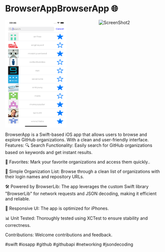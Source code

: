# BrowserAppBrowserApp 🌐

<div style="display: flex; justify-content: space-between;">
  <img src="https://github.com/erenerten93/BrowserApp/blob/main/Simulator%20Screen%20Shot%20-%20iPhone%2011%20-%202023-07-19%20at%2009.46.36.png" alt="ScreenShot1" width="200" height="350">

  <img src="https://github.com/erenerten93/BrowserApp/blob/main/Simulator%20Screen%20Shot%20-%20iPhone%2011%20-%202023-07-    19%20at%2009.46.42.png" alt="ScreenShot2" width="200" height="350">
  </div>

BrowserApp is a Swift-based iOS app that allows users to browse and explore GitHub organizations. With a clean and user-friendly interface.
Features:
🔍 Search Functionality: Easily search for GitHub organizations based on keywords and get instant results.

🌟 Favorites: Mark your favorite organizations and access them quickly..

📄 Simple Organization List: Browse through a clean list of organizations with their login names and repository URLs.

🛠️ Powered by BrowserLib: The app leverages the custom Swift library "BrowserLib" for network requests and JSON decoding, making it efficient and reliable.

📱 Responsive UI: The app is optimized for iPhones.

📊 Unit Tested: Thoroughly tested using XCTest to ensure stability and correctness.

Contributions:
Welcome contributions and feedback.

#swift #iosapp #github #githubapi #networking #jsondecoding
